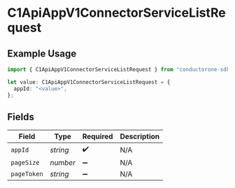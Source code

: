 # C1ApiAppV1ConnectorServiceListRequest

## Example Usage

```typescript
import { C1ApiAppV1ConnectorServiceListRequest } from "conductorone-sdk-typescript/sdk/models/operations";

let value: C1ApiAppV1ConnectorServiceListRequest = {
  appId: "<value>",
};
```

## Fields

| Field              | Type               | Required           | Description        |
| ------------------ | ------------------ | ------------------ | ------------------ |
| `appId`            | *string*           | :heavy_check_mark: | N/A                |
| `pageSize`         | *number*           | :heavy_minus_sign: | N/A                |
| `pageToken`        | *string*           | :heavy_minus_sign: | N/A                |